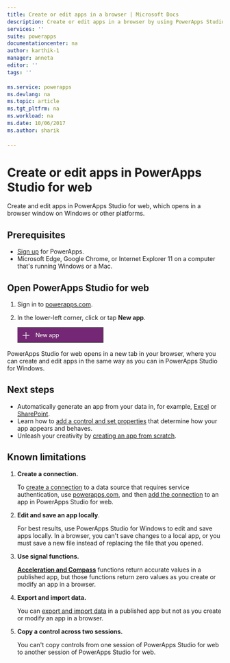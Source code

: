 ```yaml
---
title: Create or edit apps in a browser | Microsoft Docs
description: Create or edit apps in a browser by using PowerApps Studio for web.
services: ''
suite: powerapps
documentationcenter: na
author: karthik-1
manager: anneta
editor: ''
tags: ''

ms.service: powerapps
ms.devlang: na
ms.topic: article
ms.tgt_pltfrm: na
ms.workload: na
ms.date: 10/06/2017
ms.author: sharik

---
```

# Create or edit apps in PowerApps Studio for web
Create and edit apps in PowerApps Studio for web, which opens in a browser window on Windows or other platforms.

## Prerequisites

* [Sign up](signup-for-powerapps.md) for PowerApps.
* Microsoft Edge, Google Chrome, or Internet Explorer 11 on a computer that's running Windows or a Mac.

## Open PowerApps Studio for web
1. Sign in to [powerapps.com](http://go.microsoft.com/fwlink/p/?LinkId=708209).
2. In the lower-left corner, click or tap **New app**.
   
    ![New app in left navigation bar](./media/create-app-browser/left-nav.png)

PowerApps Studio for web opens in a new tab in your browser, where you can create and edit apps in the same way as you can in PowerApps Studio for Windows.

## Next steps
* Automatically generate an app from your data in, for example, [Excel](get-started-create-from-data.md) or [SharePoint](app-from-sharepoint.md).
* Learn how to [add a control and set properties](add-configure-controls.md) that determine how your app appears and behaves.
* Unleash your creativity by [creating an app from scratch](get-started-create-from-blank.md).

## Known limitations
1. **Create a connection.**
   
    To [create a connection](add-manage-connections.md) to a data source that requires service authentication, use [powerapps.com](https://web.powerapps.com), and then [add the connection](add-data-connection.md) to an app in PowerApps Studio for web.
2. **Edit and save an app locally**.
   
    For best results, use PowerApps Studio for Windows to edit and save apps locally. In a browser, you can't save changes to a local app, or you must save a new file instead of replacing the file that you opened.
3. **Use signal functions.**
   
    **[Acceleration and Compass](../functions/signals.md)** functions return accurate values in a published app, but those functions return zero values as you create or modify an app in a browser.
4. **Export and import data.**
   
    You can [export and import data](controls/control-export-import.md) in a published app but not as you create or modify an app in a browser.
5. **Copy a control across two sessions.**
   
    You can't copy controls from one session of PowerApps Studio for web to another session of PowerApps Studio for web.


